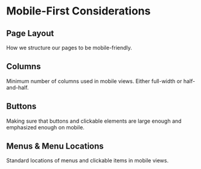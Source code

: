 # Mobile-First Considerations

## Page Layout

How we structure our pages to be mobile-friendly.

## Columns

Minimum number of columns used in mobile views. Either full-width or half-and-half.

## Buttons

Making sure that buttons and clickable elements are large enough and emphasized enough on mobile.

## Menus & Menu Locations

Standard locations of menus and clickable items in mobile views.

